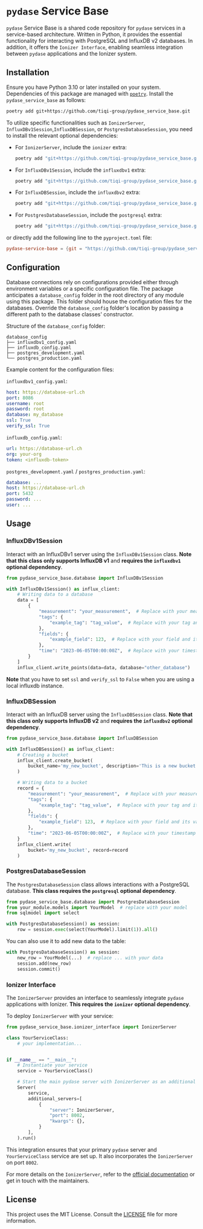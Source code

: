 # `pydase` Service Base

`pydase` Service Base is a shared code repository for `pydase` services in a service-based architecture. Written in Python, it provides the essential functionality for interacting with PostgreSQL and InfluxDB v2 databases. In addition, it offers the `Ionizer Interface`, enabling seamless integration between `pydase` applications and the Ionizer system.

## Installation

Ensure you have Python 3.10 or later installed on your system. Dependencies of this package are managed with [`poetry`](https://python-poetry.org/docs/#installation). Install the `pydase_service_base` as follows:

```bash
poetry add git+https://github.com/tiqi-group/pydase_service_base.git
```

To utilize specific functionalities such as `IonizerServer`, `InfluxDBv1Session`,`InfluxDBSession`, or `PostgresDatabaseSession`, you need to install the relevant optional dependencies:

- For `IonizerServer`, include the `ionizer` extra:
  ```bash
  poetry add "git+https://github.com/tiqi-group/pydase_service_base.git#main[ionizer]"
  ```
- For `InfluxDBv1Session`, include the `influxdbv1` extra:
  ```bash
  poetry add "git+https://github.com/tiqi-group/pydase_service_base.git#main[influxdbv1]"
  ```
- For `InfluxDBSession`, include the `influxdbv2` extra:
  ```bash
  poetry add "git+https://github.com/tiqi-group/pydase_service_base.git#main[influxdbv2]"
  ```
- For `PostgresDatabaseSession`, include the `postgresql` extra:
  ```bash
  poetry add "git+https://github.com/tiqi-group/pydase_service_base.git#main[postgresql]"
  ```

or directly add the following line to the `pyproject.toml` file:

```toml
pydase-service-base = {git = "https://github.com/tiqi-group/pydase_service_base.git", rev = "main", extras = ["ionizer", "postgresql", "ionizer"]}
```

## Configuration

Database connections rely on configurations provided either through environment variables or a specific configuration file. The package anticipates a `database_config` folder in the root directory of any module using this package. This folder should house the configuration files for the databases. Override the `database_config` folder's location by passing a different path to the database classes' constructor.

Structure of the `database_config` folder:

```
database_config
├── influxdbv1_config.yaml
├── influxdb_config.yaml
├── postgres_development.yaml
└── postgres_production.yaml
```

Example content for the configuration files:

`influxdbv1_config.yaml`:
```yaml
host: https://database-url.ch
port: 8086
username: root
password: root
database: my_database
ssl: True
verify_ssl: True
```

`influxdb_config.yaml`:
```yaml
url: https://database-url.ch
org: your-org
token: <influxdb-token>
```

`postgres_development.yaml` / `postgres_production.yaml`:
```yaml
database: ...
host: https://database-url.ch
port: 5432
password: ...
user: ...
```

## Usage

### InfluxDBv1Session

Interact with an InfluxDBv1 server using the `InfluxDBv1Session` class. **Note that this class only supports InfluxDB v1** and **requires the `influxdbv1` optional dependency**.

```python
from pydase_service_base.database import InfluxDBv1Session

with InfluxDBv1Session() as influx_client:
    # Writing data to a database
    data = [
        {
            "measurement": "your_measurement",  # Replace with your measurement
            "tags": {
                "example_tag": "tag_value",  # Replace with your tag and value
            },
            "fields": {
                "example_field": 123,  # Replace with your field and its value
            },
            "time": "2023-06-05T00:00:00Z",  # Replace with your timestamp
        }
    ]
    influx_client.write_points(data=data, database="other_database")
```

**Note** that you have to set `ssl` and `verify_ssl` to `False` when you are using a local influxdb instance.


### InfluxDBSession

Interact with an InfluxDB server using the `InfluxDBSession` class. **Note that this class only supports InfluxDB v2** and **requires the `influxdbv2` optional dependency**.

```python
from pydase_service_base.database import InfluxDBSession

with InfluxDBSession() as influx_client:
    # Creating a bucket
    influx_client.create_bucket(
        bucket_name='my_new_bucket', description='This is a new bucket'
    )

    # Writing data to a bucket
    record = {
        "measurement": "your_measurement",  # Replace with your measurement
        "tags": {
            "example_tag": "tag_value",  # Replace with your tag and its value
        },
        "fields": {
            "example_field": 123,  # Replace with your field and its value
        },
        "time": "2023-06-05T00:00:00Z",  # Replace with your timestamp
    }
    influx_client.write(
        bucket='my_new_bucket', record=record
    )
```

### PostgresDatabaseSession

The `PostgresDatabaseSession` class allows interactions with a PostgreSQL database. **This class requires the `postgresql` optional dependency**.

```python
from pydase_service_base.database import PostgresDatabaseSession
from your_module.models import YourModel  # replace with your model
from sqlmodel import select

with PostgresDatabaseSession() as session:
    row = session.exec(select(YourModel).limit(1)).all()
```

You can also use it to add new data to the table:

```python
with PostgresDatabaseSession() as session:
    new_row = YourModel(...)  # replace ... with your data
    session.add(new_row)
    session.commit()
```

### Ionizer Interface

The `IonizerServer` provides an interface to seamlessly integrate `pydase` applications with Ionizer. **This requires the `ionizer` optional dependency**.

To deploy `IonizerServer` with your service:

```python
from pydase_service_base.ionizer_interface import IonizerServer

class YourServiceClass:
    # your implementation...


if __name__ == "__main__":
    # Instantiate your service
    service = YourServiceClass()

    # Start the main pydase server with IonizerServer as an additional server
    Server(
        service,
        additional_servers=[
            {
                "server": IonizerServer,
                "port": 8002,
                "kwargs": {},
            }
        ],
    ).run()
```

This integration ensures that your primary `pydase` server and `YourServiceClass` service are set up. It also incorporates the `IonizerServer` on port `8002`.

For more details on the `IonizerServer`, refer to the [official documentation](https://pydase.readthedocs.io/en/latest/) or get in touch with the maintainers.

## License

This project uses the MIT License. Consult the [LICENSE](./LICENSE) file for more information.

